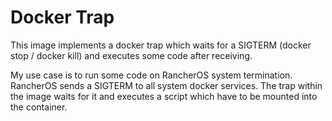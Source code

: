 # Docker Trap

This image implements a docker trap which waits for a SIGTERM (docker stop / docker kill) and executes some code after receiving.

My use case is to run some code on RancherOS system termination. RancherOS sends a SIGTERM to all system docker services. The trap within the image waits for it and executes a script which have to be mounted into the container.
